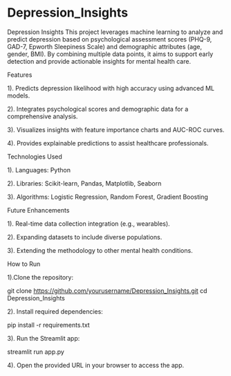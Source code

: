# Depression_Insights

Depression Insights
This project leverages machine learning to analyze and predict depression based on psychological assessment scores (PHQ-9, GAD-7, Epworth Sleepiness Scale) and demographic attributes (age, gender, BMI). By combining multiple data points, it aims to support early detection and provide actionable insights for mental health care.



Features

1). Predicts depression likelihood with high accuracy using advanced ML models.

2). Integrates psychological scores and demographic data for a comprehensive analysis.

3). Visualizes insights with feature importance charts and AUC-ROC curves.

4). Provides explainable predictions to assist healthcare professionals.

Technologies Used

1). Languages: Python

2). Libraries: Scikit-learn, Pandas, Matplotlib, Seaborn

3). Algorithms: Logistic Regression, Random Forest, Gradient Boosting


Future Enhancements

1). Real-time data collection integration (e.g., wearables).

2). Expanding datasets to include diverse populations.

3). Extending the methodology to other mental health conditions.








How to Run

1).Clone the repository:


git clone https://github.com/yourusername/Depression_Insights.git
cd Depression_Insights


2). Install required dependencies:


pip install -r requirements.txt


3). Run the Streamlit app:

streamlit run app.py

4). Open the provided URL in your browser to access the app.
